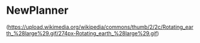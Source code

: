 # NewPlanner
(https://upload.wikimedia.org/wikipedia/commons/thumb/2/2c/Rotating_earth_%28large%29.gif/274px-Rotating_earth_%28large%29.gif)
